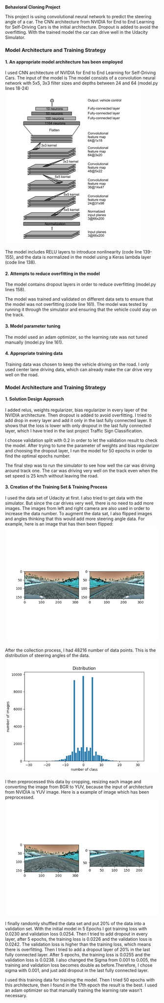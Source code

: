 **Behavioral Cloning Project**

This project is using convolutional neural network to predict the steering angle of a car. The CNN architecture from NVIDIA for End to End Learning for Self-Driving Cars is the initial architecture. Dropout is added to avoid the overfitting. With the trained model the car can drive well in the Udacity Simulator.


[//]: # (Image References)


[image1]: ./image/CNN_Architecture.png "NVIDIA.jpg"
[image2]: ./image/flipping.jpg "flipping"
[image3]: ./image/Preprocessing.jpg "Preprocessing"
[image4]: ./image/Angle_Distribution.jpg "Angle_Distribution.jpg"


### Model Architecture and Training Strategy

#### 1. An appropriate model architecture has been employed

I used CNN architecture of NVIDIA for End to End Learning for Self-Driving Cars. The input of the model is The model consists of a convolution neural network with 5x5, 3x3 filter sizes and depths between 24 and 64 (model.py lines 18-24) 
![alt text][image1]

The model includes RELU layers to introduce nonlinearity (code line 139-155), and the data is normalized in the model using a Keras lambda layer (code line 138). 

#### 2. Attempts to reduce overfitting in the model

The model contains dropout layers in order to reduce overfitting (model.py lines 158). 

The model was trained and validated on different data sets to ensure that the model was not overfitting (code line 161). The model was tested by running it through the simulator and ensuring that the vehicle could stay on the track.

#### 3. Model parameter tuning

The model used an adam optimizer, so the learning rate was not tuned manually (model.py line 161).

#### 4. Appropriate training data

Training data was chosen to keep the vehicle driving on the road. I only used center lane driving data, which can already make the car drive very well on the road.

### Model Architecture and Training Strategy

#### 1. Solution Design Approach
I added relus, weights regularizer, bias regularizer in every layer of the NVIDIA architecture. Then dropout is added to avoid overfitting. I tried to add drop in every layer and add it only in the last fully connected layer. It shows that the loss is lower with only dropout in the last fully connected layer, which I have tried in the last project Traffic Sign Classification. 

I choose validation split with 0.2 in order to let the validation result to check the model. After trying to tune the parameter of weights and bias regularizer and choosing the dropout layer, I run the model for 50 epochs in order to find the optimal epochs number.

The final step was to run the simulator to see how well the car was driving around track one. The car was driving very well on the track even when the set speed is 25 km/h without leaving the road. 

#### 3. Creation of the Training Set & Training Process

I used the data set of Udacity at first. I also tried to get data with the simulator. But since the car drives very well, there is no need to add more images. The images from left and right camera are also used in order to increase the data number. To augment the data sat, I also flipped images and angles thinking that this would add more steering angle data. For example, here is an image that has then been flipped:
![alt text][image2]

After the collection process, I had 48216 number of data points. This is the distribution of steering angles of the data.
![alt text][image4]

I then preprocessed this data by cropping, resizing each image and converting the image from BGR to YUV, because the input of architecture from NVIDIA is YUV image. Here is a example of image which has been preprocessed.
![alt text][image3]

I finally randomly shuffled the data set and put 20% of the data into a validation set. With the initial model in 5 Epochs I got training loss with 0.0230 and validation loss 0.0254. Then I tried to add dropout in every layer, after 5 epochs, the training loss is 0.0226 and the validation loss is 0.0242. The validation loss is higher than the training loss, which means there is overfitting. Then I tried to add a dropout layer of 20% in the last fully connected layer. After 5 epochs, the training loss is 0.0255 and the validation loss is 0.0238. I also changed the Sigma from 0.001 to 0.005, the training and validation loss becomes double as before.Therefore, I chose sigma with 0.001, and just add dropout in the last fully connected layer.

I used this training data for training the model. Then I tried 50 epochs with this architecture, then I found in the 17th epoch the result is the best. I used an adam optimizer so that manually training the learning rate wasn't necessary.
